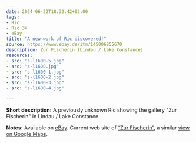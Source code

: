 ```yaml
---
date: 2024-06-22T18:32:42+02:00
tags:
- Ric
- Ric 34
- eBay
title: "A new work of Ric discovered!"
source: https://www.ebay.de/itm/145006855670
description: Zur Fischerin (Lindau / Lake Constance)
resources:
- src: "s-l1600-5.jpg"
- src: "s-l1600.jpg"
- src: "s-l1600-1.jpg"
- src: "s-l1600-2.jpg"
- src: "s-l1600-3.jpg"
- src: "s-l1600-4.jpg"

---
```


**Short description:** A previously unknown Ric showing the gallery "Zur Fischerin" in Lindau / Lake Constance

**Notes:** Available on [eBay](https://www.ebay.de/itm/145006855670). Current web site of [“Zur Fischerin”](https://www.ebay.de/itm/145006855670), a similar [view on Google Maps](https://maps.app.goo.gl/8fCPHvWj1Vf9aLg37).
